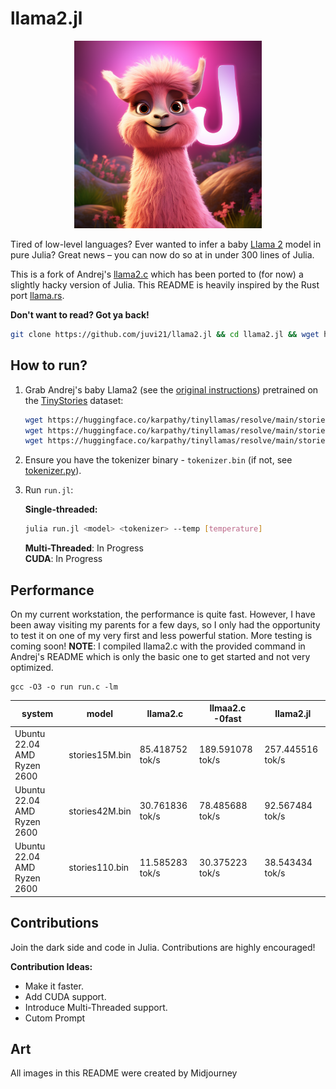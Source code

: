 # llama2.jl
<p align="center">
  <img src="assets/jl_cute_lama.png" width="300" height="300" alt="Cute Llama">
</p>

Tired of low-level languages? Ever wanted to infer a baby [Llama 2](https://ai.meta.com/llama) model in pure Julia? Great news – you can now do so at in under 300 lines of Julia. 

This is a fork of Andrej's [llama2.c](https://github.com/karpathy/llama2.c) which has been ported to (for now) a slightly hacky version of Julia. This README is heavily inspired by the Rust port [llama.rs](https://github.com/gaxler/llama2.rs).

**Don't want to read? Got ya back!**     

```bash
git clone https://github.com/juvi21/llama2.jl && cd llama2.jl && wget https://huggingface.co/karpathy/tinyllamas/resolve/main/stories15M.bin && julia jl_helpers/install_pkg.jl && julia run.jl stories15M.bin tokenizer.bin
```

## How to run?

1. Grab Andrej's baby Llama2 (see the [original instructions](https://github.com/karpathy/llama2.c#feel-the-magic)) pretrained on the [TinyStories](https://huggingface.co/datasets/roneneldan/TinyStories) dataset:

    ```bash
    wget https://huggingface.co/karpathy/tinyllamas/resolve/main/stories15M.bin
    wget https://huggingface.co/karpathy/tinyllamas/resolve/main/stories42M.bin
    wget https://huggingface.co/karpathy/tinyllamas/resolve/main/stories110M.bin
    ```
2. Ensure you have the tokenizer binary - `tokenizer.bin` (if not, see [tokenizer.py](tokenizer.py)).
3. Run `run.jl`:

    **Single-threaded:**

    ```bash
    julia run.jl <model> <tokenizer> --temp [temperature]
    ```

   **Multi-Threaded**: In Progress  
   **CUDA**: In Progress

## Performance
On my current workstation, the performance is quite fast. However, I have been away visiting my parents for a few days, so I only had the opportunity to test it on one of my very first and less powerful station. More testing is coming soon!
**NOTE**: I compiled llama2.c with the provided command in Andrej's README which is only the basic one to get started and not very optimized.

    
    gcc -O3 -o run run.c -lm
    
    
| system                   | model          | llama2.c            | llmaa2.c -0fast    | llama2.jl            | 
| ------------------------ | -------------- | ------------------ | ------------------ | ------------------- |
| Ubuntu 22.04 AMD Ryzen 2600 | stories15M.bin | 85.418752 tok/s   | 189.591078 tok/s   | 257.445516 tok/s    |
| Ubuntu 22.04 AMD Ryzen 2600 | stories42M.bin | 30.761836 tok/s   | 78.485688 tok/s    | 92.567484 tok/s     |
| Ubuntu 22.04 AMD Ryzen 2600 | stories110.bin | 11.585283 tok/s   | 30.375223 tok/s    | 38.543434 tok/s     |

## Contributions

Join the dark side and code in Julia. 
Contributions are highly encouraged!

**Contribution Ideas:**

- Make it faster.
- Add CUDA support.
- Introduce Multi-Threaded support.
- Cutom Prompt

## Art
All images in this README were created by Midjourney

